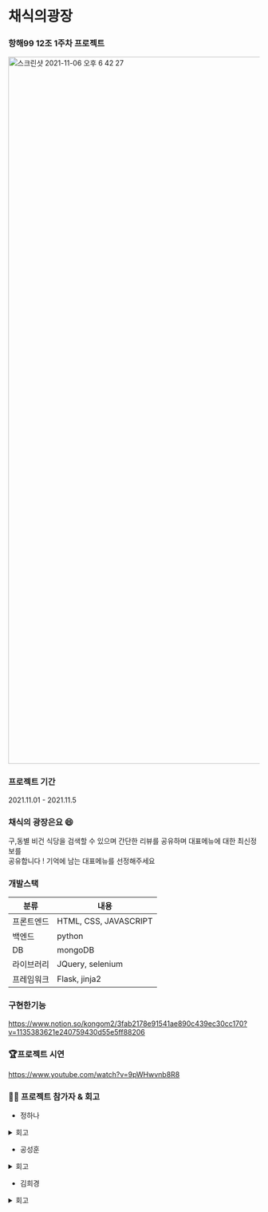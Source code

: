 # 채식의광장
### 항해99 12조 1주차 프로젝트
<img width="1417" alt="스크린샷 2021-11-06 오후 6 42 27" src="https://user-images.githubusercontent.com/80023108/140605272-09c14581-fcbf-4bda-bc90-f0909095928b.png">

### 프로젝트 기간
2021.11.01 - 2021.11.5

### 채식의 광장은요 😄
 구,동별 비건 식당을 검색할 수 있으며 간단한 리뷰를 공유하며 대표메뉴에 대한 최신정보를 <br>공유합니다 ! 기억에 남는 대표메뉴를 선정해주세요 
 
### 개발스택
|분류|내용|
|------|-----|
|프론트엔드|HTML, CSS, JAVASCRIPT|
|백엔드|python|
|DB|mongoDB|
|라이브러리|JQuery, selenium|
|프레임워크|Flask, jinja2|

 

 ### 구현한기능
 https://www.notion.so/kongom2/3fab2178e91541ae890c439ec30cc170?v=1135383621e240759430d55e5ff88206
 
 ### 🏆프로젝트 시연 
 https://www.youtube.com/watch?v=9pWHwvnb8R8 

 ### 🧑‍💻 프로젝트 참가자 & 회고
 
 - 정하나
<details markdown="1">
<summary>회고</summary>

#### 트러블 슈팅
1. 검색어를 입력하면 원하는 정보를 크롤링.

원하는 정보를 url 한곳에서 크롤링을 할  수 없기 때문에 검색어를 입력해서 식당의 이름과  url을 크롤링 하고 그리고 다시 검색어와 식당이름을 합쳐서 크롤링을 해서 상세정보를 가지고 옵니다. 2번의 크롤링을 하기 때문에 시간이 좀 오래 걸린다.

⇒ 여기서 해결 해야할 문제 

기존의 코드는 크롤링한 정보를 db에 저장하지 않고 정보들을 바로 json타입으로 리턴을 해준다. 그래서 스크립트로 받은 정보를 쿠키에 저장하고 쿠키에 저장된 문자값을 상세페이지에 보여주게 설계. 

이렇게 설계했을때 문제점은 ?

    1. db에 저장된 값이 아닌 크롤링을 한 값을 받아와야 하기 때문에 리스트로 나타낼 때 시간이 너무 오래걸림.
    2. 크롤링을 해오는 url이 변경되거나 코드가 변경되면 에러발생
    3. 실제 현업에서는 크롤링을 주기적으로하는 라이브러리를 사용해서 db를 업데이트 해준다.

⇒ 결론 db에 무조건 값을 저장하고 불러와서 사용할 것! 

2. 리뷰삭제 부분 미해결 

본인의 게시물만 삭제가 되게 토큰값을 받아와서 예외처리를 해두었는데 실제로 코드가 작동하지 않아서 디버깅을 통해 코드를 수정해야 한다. 

⇒ 디버깅이란 ? 컴퓨터 프로그램 개발 단계중에 발생하는 시스템의 논리적인 오류나 비정상적인 연산(버그)을 찾아내고 그 원인을 밝히고 수정하는 작업 과정을 뜻한다. 

오류메세지를 확인하고 오류가 발생한 코드를 찾아서 수정하는 과정인데 현재는 직접 코드를 고치고 실행하는 방법을 배웠다.

3. git 
- 프로젝트 진행 4일까지 push 하는 부분에서 계속 같은 오류가 발생해서 못찾다가 찾았다. ⇒ remote 하는 원격주소 계정의 아이디와 토큰값을 입력해야한다.
- git flow(pull과 merge작업의 원리)를 다시 공부할것 !

#### 내가 실수한 부분과 놓친 부분
- commit은 필수! 아직 git이 익숙하지 않다면 함부로 pull과 merge를 진행하지 말것! 원본파일은 항상 2개정도 가지고 있을것!
- 프로젝트의 진행 상황을 나혼자만 알지 말고 조금더 팀원과 공유를 하려 했다면 이렇게 main 원본파일이 최종버전이 아니라는 거도 알았을테고 시간내에 프로젝트를 완성하고 문서작성도 할 수 있었을 텐데… 라는 아쉬움이 생긴다.  일주일동안 작업해주신 부분을 다 보여주지 못해서 죄송한마음입니다 😢 회고 끝

</details>

 - 공성훈
<details markdown="1">
<summary>회고</summary>
<br>

로그인과 db부분을 맡지 않다보니 프로젝트 참여도가 높지 않았던것 같다
해당 부분 맡아주신 하나님과 희경님의 노고가 아주 많을것 같아 죄송한 마음이 있다
이 부분은 개인공부를 통하여 앞으로 프로젝트를 하는데 부족함 없도록 해야 할것 같다

git에 시간을 많이 쓰게 되었다.
덕분에 명령어와 기본적인 깃을 사용하는 순서는 손에 익었으나
팀원들과 함께 사용하는것은 아직도 미흡하다
기본적인 명령어 말고도 협업을 위한 명령어들의 사용법을 익혀야겠다

쓰다보니 프로젝트의 내용적 측면보다 팀에 대한 내용만 남게 되었다
다음주차는 프로젝트를 통해 배운것들을 잘 적용 할수 있도록 해야겠다

</details>

 - 김희경
<details markdown="1">
<br>
<summary>회고</summary>

담당한 파트
1. 로그인과 회원가입
2. 식당 정보를 스크랩하여 db에 저장
3. mongodb로 저장한 db를 main.html과 detailview.html로 보내 페이지 구현 
4. 깃헙을 이용한 협업

성공한 파트
1. 로그인과 회원가입
2. 식당 정보를 스크랩해서 db에 저장
3. db를 main.html에 보내 페이지 완성하기.

실패한 파트
1. db를 detailview.html에 보내 페이지 완성하기
2. 깃헙을 이용한 협업

다음주의 학습계획
1. 실패한 파트를 보강하기 위해 웹개발 플러스 강의를 수강
2. <a href="http://www.yes24.com/Product/Goods/78586788">코어 자바스크립트<a> 정독
3. 깃헙 사용법 학습.. (팀프로젝트에 민폐가 되지 않기 위해 반드시)


</details>
<br>
<br>
